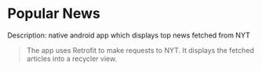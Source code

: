 # Popular News

Description: native android app which displays top news fetched from NYT 

> The app uses Retrofit to make requests to NYT. It displays the fetched 
articles into a recycler view. 
